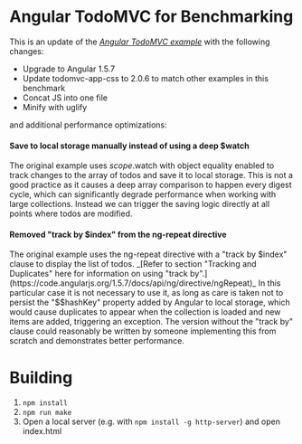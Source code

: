 # Angular TodoMVC for Benchmarking

This is an update of the
_[Angular TodoMVC example](https://github.com/tastejs/todomvc/tree/gh-pages/examples/angularjs-perf)_
with the following changes:

* Upgrade to Angular 1.5.7
* Update todomvc-app-css to 2.0.6 to match other examples in this benchmark
* Concat JS into one file
* Minify with uglify

and additional performance optimizations:

#### Save to local storage manually instead of using a deep $watch
The original example uses $scope.$watch with object equality enabled to track changes to the array of todos and save it to local storage. This is not a good practice as it causes a deep array comparison to happen every digest cycle, which can significantly degrade performance when working with large collections. Instead we can trigger the saving logic directly at all points where todos are modified.

#### Removed "track by $index" from the ng-repeat directive
The original example uses the ng-repeat directive with a "track by $index" clause to display the list of todos. _[Refer to section "Tracking and Duplicates" here for information on using "track by".](https://code.angularjs.org/1.5.7/docs/api/ng/directive/ngRepeat)_ In this particular case it is not necessary to use it, as long as care is taken not to persist the "$$hashKey" property added by Angular to local storage, which would cause duplicates to appear when the collection is loaded and new items are added, triggering an exception. The version without the "track by" clause could reasonably be written by someone implementing this from scratch and demonstrates better performance.

# Building

1. `npm install`
2. `npm run make`
3. Open a local server (e.g. with `npm install -g http-server`) and open index.html
